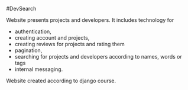 #DevSearch                 
            
Website presents projects and developers. 
It includes technology for        
- authentication,      
- creating account and projects,       
- creating reviews for projects and rating them                 
- pagination,         
- searching for projects and developers according to names, words or tags
- internal messaging.             
                  
Website created according to django course.